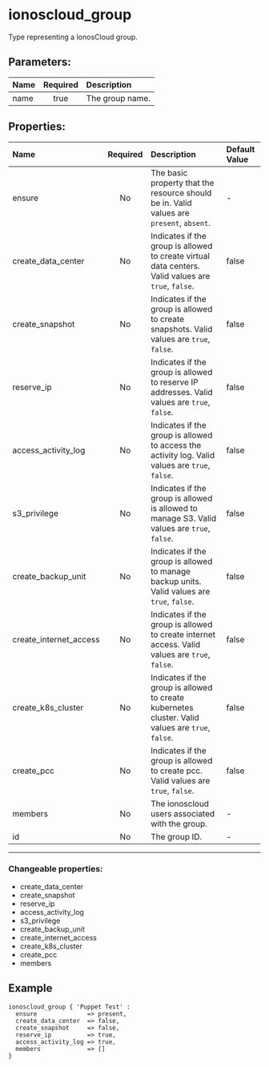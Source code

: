# ionoscloud_group

Type representing a IonosCloud group.

## Parameters:

| Name | Required | Description |
| :--- | :-: | :--- |
| name | true | The group name.   |

## Properties:

| Name | Required | Description | Default Value |
| :--- | :-: | :--- | :--- |
| ensure | No | The basic property that the resource should be in.  Valid values are `present`, `absent`.  | - |
| create_data_center | No | Indicates if the group is allowed to create virtual data centers.  Valid values are `true`, `false`.  | false |
| create_snapshot | No | Indicates if the group is allowed to create snapshots.  Valid values are `true`, `false`.  | false |
| reserve_ip | No | Indicates if the group is allowed to reserve IP addresses.  Valid values are `true`, `false`.  | false |
| access_activity_log | No | Indicates if the group is allowed to access the activity log.  Valid values are `true`, `false`.  | false |
| s3_privilege | No | Indicates if the group is allowed is allowed to manage S3.  Valid values are `true`, `false`.  | false |
| create_backup_unit | No | Indicates if the group is allowed to manage backup units.  Valid values are `true`, `false`.  | false |
| create_internet_access | No | Indicates if the group is allowed to create internet access.  Valid values are `true`, `false`.  | false |
| create_k8s_cluster | No | Indicates if the group is allowed to create kubernetes cluster.  Valid values are `true`, `false`.  | false |
| create_pcc | No | Indicates if the group is allowed to create pcc.  Valid values are `true`, `false`.  | false |
| members | No | The ionoscloud users associated with the group.   | - |
| id | No | The group ID.   | - |
***


### Changeable properties:

* create_data_center
* create_snapshot
* reserve_ip
* access_activity_log
* s3_privilege
* create_backup_unit
* create_internet_access
* create_k8s_cluster
* create_pcc
* members


## Example

```text
ionoscloud_group { 'Puppet Test' :
  ensure              => present,
  create_data_center  => false,
  create_snapshot     => false,
  reserve_ip          => true,
  access_activity_log => true,
  members             => []
}

```

